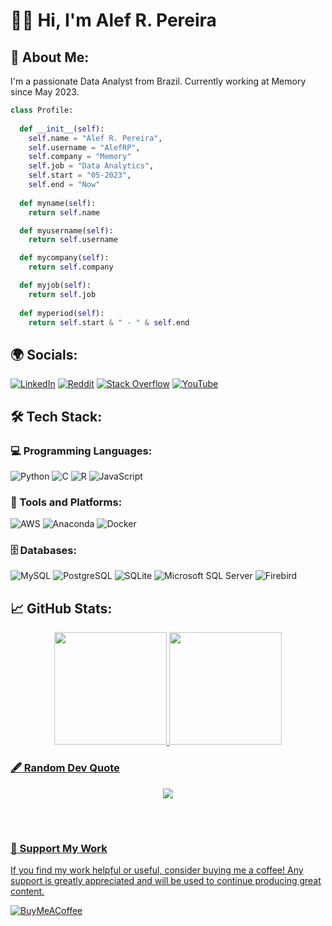 # 🙋‍♂️ Hi, I'm Alef R. Pereira

## 🚀 About Me:
I'm a passionate Data Analyst from Brazil. Currently working at Memory since May 2023.
```python
class Profile:
    
  def __init__(self):
    self.name = "Alef R. Pereira",
    self.username = "AlefRP",
    self.company = "Memory"
    self.job = "Data Analytics",
    self.start = "05-2023",
    self.end = "Now"
  
  def myname(self):
    return self.name

  def myusername(self):
    return self.username

  def mycompany(self):
    return self.company

  def myjob(self):
    return self.job
  
  def myperiod(self):
    return self.start & " - " & self.end

```

## 🌍 Socials:
[![LinkedIn](https://img.shields.io/badge/LinkedIn-%230077B5.svg?logo=linkedin&logoColor=white)](https://linkedin.com/in/alefrpereira) 
[![Reddit](https://img.shields.io/badge/Reddit-%23FF4500.svg?logo=Reddit&logoColor=white)](https://reddit.com/user/alefrp) 
[![Stack Overflow](https://img.shields.io/badge/-Stackoverflow-FE7A16?logo=stack-overflow&logoColor=white)](https://stackoverflow.com/users/6405001) 
[![YouTube](https://img.shields.io/badge/YouTube-%23FF0000.svg?logo=YouTube&logoColor=white)](https://youtube.com/@alefrodrigopereira9708)

## 🛠️ Tech Stack:
### 💻 Programming Languages:
![Python](https://img.shields.io/badge/python-3670A0?style=flat&logo=python&logoColor=ffdd54)
![C](https://img.shields.io/badge/c-%2300599C.svg?style=flat&logo=c&logoColor=white) 
![R](https://img.shields.io/badge/r-%23276DC3.svg?style=flat&logo=r&logoColor=white) 
![JavaScript](https://img.shields.io/badge/javascript-%23323330.svg?style=flat&logo=javascript&logoColor=%23F7DF1E)

### 🧰 Tools and Platforms:
![AWS](https://img.shields.io/badge/AWS-%23FF9900.svg?style=flat&logo=amazon-aws&logoColor=white) 
![Anaconda](https://img.shields.io/badge/Anaconda-%2344A833.svg?style=flat&logo=anaconda&logoColor=white) 
![Docker](https://img.shields.io/badge/docker-%230db7ed.svg?style=flat&logo=docker&logoColor=white)

### 🗄️ Databases:
![MySQL](https://img.shields.io/badge/mysql-%2300f.svg?style=flat&logo=mysql&logoColor=white)
![PostgreSQL](https://img.shields.io/badge/postgres-%23316192.svg?style=flat&logo=postgresql&logoColor=white)
![SQLite](https://img.shields.io/badge/sqlite-%2307405e.svg?style=flat&logo=sqlite&logoColor=white)
![Microsoft SQL Server](https://img.shields.io/badge/Microsoft%20SQL%20Server-CC2927?style=flat&logo=microsoft%20sql%20server&logoColor=white)
![Firebird](https://img.shields.io/badge/firebird-%23FF3333.svg?style=flat&logo=firebird&logoColor=white)

## 📈 GitHub Stats:
<div align="center">
  <a href="https://github.com/AlefRP">
  <img height="180px" src="https://github-readme-stats.vercel.app/api?username=AlefRP&show_icons=true&theme=default&include_all_commits=true&count_private=true"/>
  <img height="180px" src="https://github-readme-stats.vercel.app/api/top-langs/?username=AlefRP&layout=compact&langs_count=7&theme=default"/>
</div>

### 🖋️ Random Dev Quote
<div align="center" style="margin-bottom:5em;">
    <img src="https://quotes-github-readme.vercel.app/api?type=horizontal&theme=light" />
</div>

### 🎁 Support My Work
If you find my work helpful or useful, consider buying me a coffee! Any support is greatly appreciated and will be used to continue producing great content.

[![BuyMeACoffee](https://img.shields.io/badge/Buy%20Me%20a%20Coffee-ffdd00?style=for-the-badge&logo=buy-me-a-coffee&logoColor=black)](https://buymeacoffee.com/www.buymeacoffee.com/alefrpereira)
